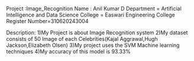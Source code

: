Project :Image_Recognition
Name : Anil Kumar D
Department = Artificial Intelligence and Data Science
College = Easwari Engineering College
Register Number=310620243004

Description:
1)My Project is about Image Recognition system
2)My dataset consists of 50 Image of each Celebrities(Kajal Aggrawal,Hugh Jackson,Elizabeth Olsen)
3)My project uses the SVM Machine learning techniques
4)My accuracy of this model is 93.33%
